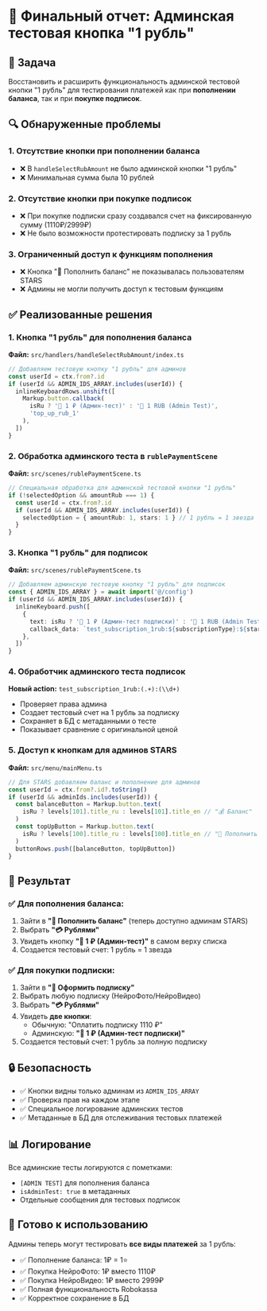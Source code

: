 # 🧪 Финальный отчет: Админская тестовая кнопка "1 рубль"

## 🎯 Задача
Восстановить и расширить функциональность админской тестовой кнопки "1 рубль" для тестирования платежей как при **пополнении баланса**, так и при **покупке подписок**.

## 🔍 Обнаруженные проблемы

### 1. Отсутствие кнопки при пополнении баланса
- ❌ В `handleSelectRubAmount` не было админской кнопки "1 рубль"
- ❌ Минимальная сумма была 10 рублей

### 2. Отсутствие кнопки при покупке подписок  
- ❌ При покупке подписки сразу создавался счет на фиксированную сумму (1110₽/2999₽)
- ❌ Не было возможности протестировать подписку за 1 рубль

### 3. Ограниченный доступ к функциям пополнения
- ❌ Кнопка "💎 Пополнить баланс" не показывалась пользователям STARS
- ❌ Админы не могли получить доступ к тестовым функциям

## ✅ Реализованные решения

### 1. Кнопка "1 рубль" для пополнения баланса
**Файл:** `src/handlers/handleSelectRubAmount/index.ts`

```typescript
// Добавляем тестовую кнопку "1 рубль" для админов
const userId = ctx.from?.id
if (userId && ADMIN_IDS_ARRAY.includes(userId)) {
  inlineKeyboardRows.unshift([
    Markup.button.callback(
      isRu ? '🧪 1 ₽ (Админ-тест)' : '🧪 1 RUB (Admin Test)',
      'top_up_rub_1'
    ),
  ])
}
```

### 2. Обработка админского теста в `rublePaymentScene`
**Файл:** `src/scenes/rublePaymentScene.ts`

```typescript
// Специальная обработка для админской тестовой кнопки "1 рубль"
if (!selectedOption && amountRub === 1) {
  const userId = ctx.from?.id
  if (userId && ADMIN_IDS_ARRAY.includes(userId)) {
    selectedOption = { amountRub: 1, stars: 1 } // 1 рубль = 1 звезда
  }
}
```

### 3. Кнопка "1 рубль" для подписок
**Файл:** `src/scenes/rublePaymentScene.ts`

```typescript
// Добавляем админскую тестовую кнопку "1 рубль" для подписок
const { ADMIN_IDS_ARRAY } = await import('@/config')
if (userId && ADMIN_IDS_ARRAY.includes(userId)) {
  inlineKeyboard.push([
    {
      text: isRu ? '🧪 1 ₽ (Админ-тест подписки)' : '🧪 1 RUB (Admin Test Subscription)',
      callback_data: `test_subscription_1rub:${subscriptionType}:${stars}`,
    },
  ])
}
```

### 4. Обработчик админского теста подписок
**Новый action:** `test_subscription_1rub:(.+):(\\d+)`

- Проверяет права админа
- Создает тестовый счет на 1 рубль за подписку
- Сохраняет в БД с метаданными о тесте
- Показывает сравнение с оригинальной ценой

### 5. Доступ к кнопкам для админов STARS
**Файл:** `src/menu/mainMenu.ts`

```typescript
// Для STARS добавляем баланс и пополнение для админов
const userId = ctx.from?.id?.toString()
if (userId && adminIds.includes(userId)) {
  const balanceButton = Markup.button.text(
    isRu ? levels[101].title_ru : levels[101].title_en // "💰 Баланс"
  )
  const topUpButton = Markup.button.text(
    isRu ? levels[100].title_ru : levels[100].title_en // "💎 Пополнить баланс"
  )
  buttonRows.push([balanceButton, topUpButton])
}
```

## 🎯 Результат

### ✅ Для пополнения баланса:
1. Зайти в **"💎 Пополнить баланс"** (теперь доступно админам STARS)
2. Выбрать **"💳 Рублями"**
3. Увидеть кнопку **"🧪 1 ₽ (Админ-тест)"** в самом верху списка
4. Создается тестовый счет: 1 рубль = 1 звезда

### ✅ Для покупки подписки:
1. Зайти в **"💫 Оформить подписку"**
2. Выбрать любую подписку (НейроФото/НейроВидео)
3. Выбрать **"💳 Рублями"**
4. Увидеть **две кнопки**:
   - Обычную: "Оплатить подписку 1110 ₽"
   - Админскую: **"🧪 1 ₽ (Админ-тест подписки)"**
5. Создается тестовый счет: 1 рубль за полную подписку

## 🔒 Безопасность
- ✅ Кнопки видны только админам из `ADMIN_IDS_ARRAY`
- ✅ Проверка прав на каждом этапе
- ✅ Специальное логирование админских тестов
- ✅ Метаданные в БД для отслеживания тестовых платежей

## 📊 Логирование
Все админские тесты логируются с пометками:
- `[ADMIN TEST]` для пополнения баланса
- `isAdminTest: true` в метаданных
- Отдельные сообщения для тестовых подписок

## 🚀 Готово к использованию
Админы теперь могут тестировать **все виды платежей** за 1 рубль:
- ✅ Пополнение баланса: 1₽ = 1⭐
- ✅ Покупка НейроФото: 1₽ вместо 1110₽  
- ✅ Покупка НейроВидео: 1₽ вместо 2999₽
- ✅ Полная функциональность Robokassa
- ✅ Корректное сохранение в БД 